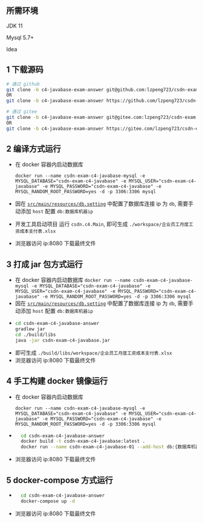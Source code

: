 ## 所需环境

JDK 11

Mysql 5.7+

Idea

## 1 下载源码

```bash
# 通过 github
git clone -b c4-javabase-exam-answer git@github.com:lzpeng723/csdn-exam.git csdn-exam-c4-javabase-answer
OR
git clone -b c4-javabase-exam-answer https://github.com/lzpeng723/csdn-exam.git csdn-exam-c4-javabase-answer

# 通过 gitee
git clone -b c4-javabase-exam-answer git@gitee.com:lzpeng723/csdn-exam.git csdn-exam-c4-javabase-answer
OR
git clone -b c4-javabase-exam-answer https://gitee.com/lzpeng723/csdn-exam.git csdn-exam-c4-javabase-answer
```

## 2 编译方式运行

- 在 docker 容器内启动数据库

  `docker run --name csdn-exam-c4-javabase-mysql -e MYSQL_DATABASE="csdn-exam-c4-javabase" -e MYSQL_USER="csdn-exam-c4-javabase" -e MYSQL_PASSWORD="csdn-exam-c4-javabase" -e MYSQL_RANDOM_ROOT_PASSWORD=yes -d -p 3306:3306 mysql`
- 因在 [`src/main/resources/db.setting`](./src/main/resources/db.setting) 中配置了数据库连接 ip 为 `db`, 需要手动添加 `host` 配置 `db:数据库机器ip`
- 开发工具启动项目 运行 `csdn.c4.Main`, 即可生成 `./workspace/企业员工月度工资成本支付表.xlsx`
- 浏览器访问 ip:8080 下载最终文件

## 3 打成 jar 包方式运行

- 在 docker 容器内启动数据库
  `docker run --name csdn-exam-c4-javabase-mysql -e MYSQL_DATABASE="csdn-exam-c4-javabase" -e MYSQL_USER="csdn-exam-c4-javabase" -e MYSQL_PASSWORD="csdn-exam-c4-javabase" -e MYSQL_RANDOM_ROOT_PASSWORD=yes -d -p 3306:3306 mysql`
- 因在 [`src/main/resources/db.setting`](./src/main/resources/db.setting) 中配置了数据库连接 ip 为 `db`, 需要手动添加 `host` 配置 `db:数据库机器ip`
- ```bash
  cd csdn-exam-c4-javabase-answer
  gradlew jar
  cd ./build/libs
  java -jar csdn-exam-c4-javabase.jar
  ```
- 即可生成 `./build/libs/workspace/企业员工月度工资成本支付表.xlsx`
- 浏览器访问 ip:8080 下载最终文件

## 4 手工构建 docker 镜像运行

- 在 docker 容器内启动数据库

  `docker run --name csdn-exam-c4-javabase-mysql -e MYSQL_DATABASE="csdn-exam-c4-javabase" -e MYSQL_USER="csdn-exam-c4-javabase" -e MYSQL_PASSWORD="csdn-exam-c4-javabase" -e MYSQL_RANDOM_ROOT_PASSWORD=yes -d -p 3306:3306 mysql`
- ```bash
    cd csdn-exam-c4-javabase-answer
    docker build -t csdn-exam-c4-javabase:latest .
    docker run --name csdn-exam-c4-javabase-01 --add-host db:{数据库机器ip} -p 8080:8080 csdn-exam-c4-javabase:latest
  ```
- 浏览器访问 ip:8080 下载最终文件

## 5 docker-compose 方式运行
- ```bash
    cd csdn-exam-c4-javabase-answer
    docker-compose up -d
  ```
- 浏览器访问 ip:8080 下载最终文件
